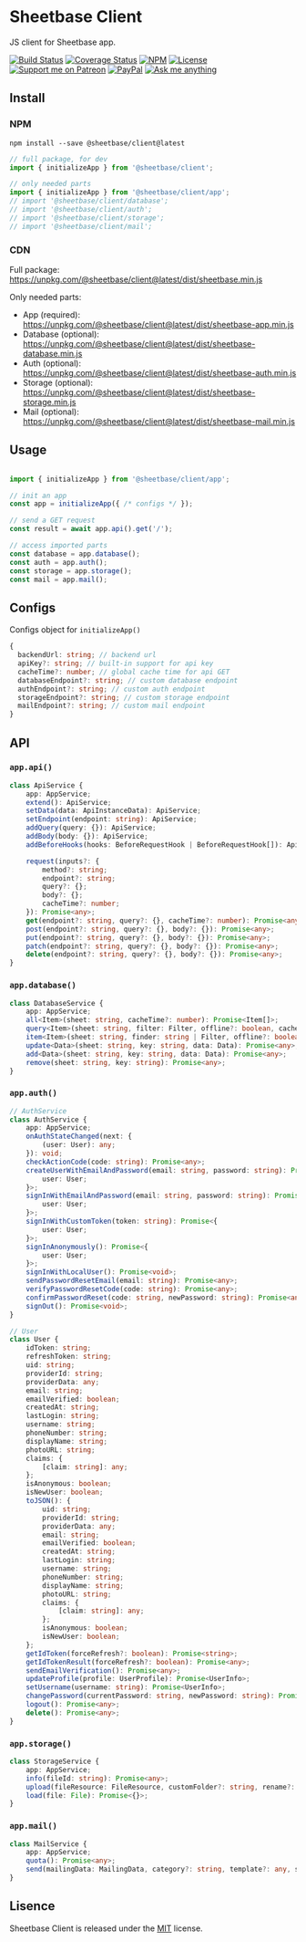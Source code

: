 # Sheetbase Client

JS client for Sheetbase app.

<!-- <block:header> -->

[![Build Status](https://travis-ci.com/sheetbase/client.svg?branch=master)](https://travis-ci.com/sheetbase/client) [![Coverage Status](https://coveralls.io/repos/github/sheetbase/client/badge.svg?branch=master)](https://coveralls.io/github/sheetbase/client?branch=master) [![NPM](https://img.shields.io/npm/v/@sheetbase/client.svg)](https://www.npmjs.com/package/@sheetbase/client) [![License][license_badge]][license_url] [![Support me on Patreon][patreon_badge]][patreon_url] [![PayPal][paypal_donate_badge]][paypal_donate_url] [![Ask me anything][ask_me_badge]][ask_me_url]

<!-- </block:header> -->

## Install

### NPM

`npm install --save @sheetbase/client@latest`

```ts
// full package, for dev
import { initializeApp } from '@sheetbase/client';

// only needed parts
import { initializeApp } from '@sheetbase/client/app';
// import '@sheetbase/client/database';
// import '@sheetbase/client/auth';
// import '@sheetbase/client/storage';
// import '@sheetbase/client/mail';
```

### CDN

Full package: <https://unpkg.com/@sheetbase/client@latest/dist/sheetbase.min.js>

Only needed parts:

- App (required): <https://unpkg.com/@sheetbase/client@latest/dist/sheetbase-app.min.js>
- Database (optional): <https://unpkg.com/@sheetbase/client@latest/dist/sheetbase-database.min.js>
- Auth (optional): <https://unpkg.com/@sheetbase/client@latest/dist/sheetbase-auth.min.js>
- Storage (optional): <https://unpkg.com/@sheetbase/client@latest/dist/sheetbase-storage.min.js>
- Mail (optional): <https://unpkg.com/@sheetbase/client@latest/dist/sheetbase-mail.min.js>

## Usage

```ts

import { initializeApp } from '@sheetbase/client/app';

// init an app
const app = initializeApp({ /* configs */ });

// send a GET request
const result = await app.api().get('/');

// access imported parts
const database = app.database();
const auth = app.auth();
const storage = app.storage();
const mail = app.mail();

```

## Configs

Configs object for `initializeApp()`

```ts
{
  backendUrl: string; // backend url
  apiKey?: string; // built-in support for api key
  cacheTime?: number; // global cache time for api GET
  databaseEndpoint?: string; // custom database endpoint
  authEndpoint?: string; // custom auth endpoint
  storageEndpoint?: string; // custom storage endpoint
  mailEndpoint?: string; // custom mail endpoint
}
```

## API

### `app.api()`

```ts
class ApiService {
    app: AppService;
    extend(): ApiService;
    setData(data: ApiInstanceData): ApiService;
    setEndpoint(endpoint: string): ApiService;
    addQuery(query: {}): ApiService;
    addBody(body: {}): ApiService;
    addBeforeHooks(hooks: BeforeRequestHook | BeforeRequestHook[]): ApiService;

    request(inputs?: {
        method?: string;
        endpoint?: string;
        query?: {};
        body?: {};
        cacheTime?: number;
    }): Promise<any>;
    get(endpoint?: string, query?: {}, cacheTime?: number): Promise<any>;
    post(endpoint?: string, query?: {}, body?: {}): Promise<any>;
    put(endpoint?: string, query?: {}, body?: {}): Promise<any>;
    patch(endpoint?: string, query?: {}, body?: {}): Promise<any>;
    delete(endpoint?: string, query?: {}, body?: {}): Promise<any>;
}
```

### `app.database()`

```ts
class DatabaseService {
    app: AppService;
    all<Item>(sheet: string, cacheTime?: number): Promise<Item[]>;
    query<Item>(sheet: string, filter: Filter, offline?: boolean, cacheTime?: number): Promise<Item[]>;
    item<Item>(sheet: string, finder: string | Filter, offline?: boolean, cacheTime?: number): Promise<Item>;
    update<Data>(sheet: string, key: string, data: Data): Promise<any>;
    add<Data>(sheet: string, key: string, data: Data): Promise<any>;
    remove(sheet: string, key: string): Promise<any>;
}
```

### `app.auth()`

```ts
// AuthService
class AuthService {
    app: AppService;
    onAuthStateChanged(next: {
        (user: User): any;
    }): void;
    checkActionCode(code: string): Promise<any>;
    createUserWithEmailAndPassword(email: string, password: string): Promise<{
        user: User;
    }>;
    signInWithEmailAndPassword(email: string, password: string): Promise<{
        user: User;
    }>;
    signInWithCustomToken(token: string): Promise<{
        user: User;
    }>;
    signInAnonymously(): Promise<{
        user: User;
    }>;
    signInWithLocalUser(): Promise<void>;
    sendPasswordResetEmail(email: string): Promise<any>;
    verifyPasswordResetCode(code: string): Promise<any>;
    confirmPasswordReset(code: string, newPassword: string): Promise<any>;
    signOut(): Promise<void>;
}

// User
class User {
    idToken: string;
    refreshToken: string;
    uid: string;
    providerId: string;
    providerData: any;
    email: string;
    emailVerified: boolean;
    createdAt: string;
    lastLogin: string;
    username: string;
    phoneNumber: string;
    displayName: string;
    photoURL: string;
    claims: {
        [claim: string]: any;
    };
    isAnonymous: boolean;
    isNewUser: boolean;
    toJSON(): {
        uid: string;
        providerId: string;
        providerData: any;
        email: string;
        emailVerified: boolean;
        createdAt: string;
        lastLogin: string;
        username: string;
        phoneNumber: string;
        displayName: string;
        photoURL: string;
        claims: {
            [claim: string]: any;
        };
        isAnonymous: boolean;
        isNewUser: boolean;
    };
    getIdToken(forceRefresh?: boolean): Promise<string>;
    getIdTokenResult(forceRefresh?: boolean): Promise<any>;
    sendEmailVerification(): Promise<any>;
    updateProfile(profile: UserProfile): Promise<UserInfo>;
    setUsername(username: string): Promise<UserInfo>;
    changePassword(currentPassword: string, newPassword: string): Promise<any>;
    logout(): Promise<any>;
    delete(): Promise<any>;
}
```

### `app.storage()`

```ts
class StorageService {
    app: AppService;
    info(fileId: string): Promise<any>;
    upload(fileResource: FileResource, customFolder?: string, rename?: string): Promise<any>;
    load(file: File): Promise<{}>;
}

```

### `app.mail()`

```ts
class MailService {
    app: AppService;
    quota(): Promise<any>;
    send(mailingData: MailingData, category?: string, template?: any, silent?: any): Promise<any>;
}

```

## Lisence

Sheetbase Client is released under the [MIT](https://github.com/sheetbase/client/blob/master/LICENSE) license.

<!-- <block:footer> -->

[license_badge]: https://img.shields.io/github/license/mashape/apistatus.svg
[license_url]: https://github.com/sheetbase/client/blob/master/LICENSE
[patreon_badge]: https://lamnhan.github.io/assets/images/badges/patreon.svg
[patreon_url]: https://www.patreon.com/lamnhan
[paypal_donate_badge]: https://lamnhan.github.io/assets/images/badges/paypal_donate.svg
[paypal_donate_url]: https://www.paypal.me/lamnhan
[ask_me_badge]: https://img.shields.io/badge/ask/me-anything-1abc9c.svg
[ask_me_url]: https://m.me/sheetbase

<!-- </block:footer> -->